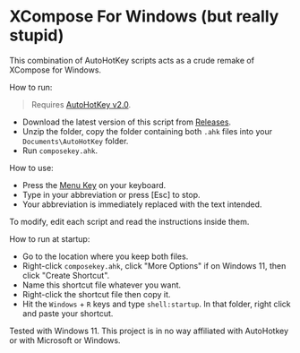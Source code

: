 # XCompose For Windows (but really stupid)

This combination of AutoHotKey scripts acts as a crude remake of XCompose for Windows.

How to run:
> Requires [AutoHotKey v2.0](https://www.autohotkey.com/).

- Download the latest version of this script from [Releases](https://github.com/y-samy/stupid-wincompose/).
- Unzip the folder, copy the folder containing both `.ahk` files into your `Documents\AutoHotKey` folder.
- Run `composekey.ahk`.

How to use:
- Press the [Menu Key](https://en.wikipedia.org/wiki/Menu_key) on your keyboard.
- Type in your abbreviation or press [Esc] to stop.
- Your abbreviation is immediately replaced with the text intended.

To modify, edit each script and read the instructions inside them.

How to run at startup:
- Go to the location where you keep both files.
- Right-click `composekey.ahk`, click "More Options" if on Windows 11, then click "Create Shortcut".
- Name this shortcut file whatever you want.
- Right-click the shortcut file then copy it.
- Hit the `Windows` + `R` keys and type `shell:startup`. In that folder, right click and paste your shortcut. 

Tested with Windows 11.
This project is in no way affiliated with AutoHotkey or with Microsoft or Windows.
